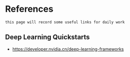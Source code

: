# References
```
this page will record some useful links for daily work
```
## Deep Learning Quickstarts
- https://developer.nvidia.cn/deep-learning-frameworks
